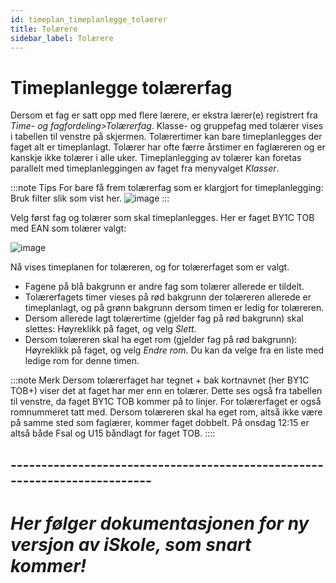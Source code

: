 ```yaml
---
id: timeplan_timeplanlegge_tolaerer
title: Tolærere
sidebar_label: Tolærere
---
```


# Timeplanlegge tolærerfag
Dersom et fag er satt opp med flere lærere, er ekstra lærer(e) registrert fra _Time- og fagfordeling>Tolærerfag_. Klasse- og gruppefag med tolærer vises i tabellen til venstre på skjermen. Tolærertimer kan bare timeplanlegges der faget alt er timeplanlagt. Tolærer har ofte færre årstimer en faglæreren og er kanskje ikke tolærer i alle uker. Timeplanlegging av tolærer kan foretas parallelt med timeplanleggingen av faget fra menyvalget _Klasser_. 

:::note Tips
For bare få frem tolærerfag som er klargjort for timeplanlegging: Bruk filter slik som vist her.
![image](https://user-images.githubusercontent.com/80097133/123410124-3af41580-d5af-11eb-8a68-ce8fd1dcb446.png)
:::

Velg først fag og tolærer som skal timeplanlegges. Her er faget BY1C TOB med EAN som tolærer valgt:

![image](https://user-images.githubusercontent.com/80097133/115712313-e9dc6100-a374-11eb-8e22-34255484eb20.png)

Nå vises timeplanen for tolæreren, og for tolærerfaget som er valgt.
- Fagene på blå bakgrunn er andre fag som tolærer allerede er tildelt.
- Tolærerfagets timer vieses på rød bakgrunn der tolæreren allerede er timeplanlagt, og på grønn bakgrunn dersom timen er ledig for tolæreren. 
- Dersom allerede lagt tolærertime (gjelder fag på rød bakgrunn) skal slettes: Høyreklikk på faget, og velg _Slett_.
- Dersom tolæreren skal ha eget rom (gjelder fag på rød bakgrunn): Høyreklikk på faget, og velg _Endre rom_. Du kan da velge fra en liste med ledige rom for denne timen.

:::note Merk
Dersom tolærerfaget har tegnet + bak kortnavnet (her BY1C TOB+) viser det at faget har mer enn en tolærer. Dette ses også fra tabellen til venstre, da faget BY1C TOB kommer på to linjer. For tolærerfaget er også romnummeret tatt med. Dersom tolæreren skal ha eget rom, altså ikke være på samme sted som faglærer, kommer faget dobbelt. På onsdag 12:15 er altså både Fsal og U15 båndlagt for faget TOB.
::::




## --------------------------------------------------------------------------
# _Her følger dokumentasjonen for ny versjon av iSkole, som snart kommer!_

